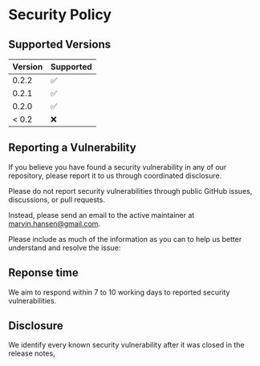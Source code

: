 # Security Policy

## Supported Versions

| Version | Supported          |
|---------|--------------------|
| 0.2.2   | :white_check_mark: |
| 0.2.1   | :white_check_mark: |
| 0.2.0   | :white_check_mark: |
| < 0.2   | :x:                |

## Reporting a Vulnerability

If you believe you have found a security vulnerability in any of our repository, please report it to us through
coordinated disclosure.

Please do not report security vulnerabilities through public GitHub issues, discussions, or pull requests.

Instead, please send an email to the active maintainer at marvin.hansen@gmail.com.

Please include as much of the information as you can to help us better understand and resolve the issue:

## Reponse time

We aim to respond within 7 to 10 working days to reported security vulnerabilities.

## Disclosure

We identify every known security vulnerability after it was closed in the release notes,

